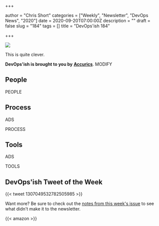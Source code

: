 +++

author = "Chris Short"
categories = ["Weekly", "Newsletter", "DevOps News", "2020"]
date = 2020-09-20T07:00:00Z
description = ""
draft = false
slug = "184"
tags = []
title = "DevOps'ish 184"

+++

[![](/images/LAMBDA-A-Serverless-Musical-Hamilton-My-Shot-Parody.png)](https://youtu.be/zMua0cuhFnc)

This is quite clever.

**DevOps'ish is brought to you by** [**Accurics**](https://www.accurics.com/?utm_source=newsletter&utm_medium=email&utm_campaign=devopsish_184). MODIFY

## People

PEOPLE

## Process

ADS

PROCESS

## Tools

ADS

TOOLS

## DevOps'ish Tweet of the Week

{{< tweet 1307049532782505985 >}}

Want more? Be sure to check out the [notes from this week's issue](https://devopsish.com/184/notes/) to see what didn't make it to the newsletter.

{{< amazon >}}
